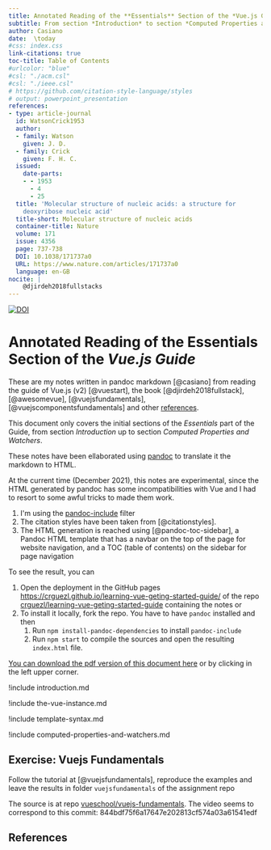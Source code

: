 ```yaml
---
title: Annotated Reading of the **Essentials** Section of the *Vue.js Guide*
subtitle: From section *Introduction* to section *Computed Properties and Watchers* 
author: Casiano
date:  \today
#css: index.css
link-citations: true
toc-title: Table of Contents
#urlcolor: "blue"
#csl: "./acm.csl"
#csl: "./ieee.csl"
# https://github.com/citation-style-language/styles
# output: powerpoint_presentation
references:
- type: article-journal
  id: WatsonCrick1953
  author:
  - family: Watson
    given: J. D.
  - family: Crick
    given: F. H. C.
  issued:
    date-parts:
    - - 1953
      - 4
      - 25
  title: 'Molecular structure of nucleic acids: a structure for
    deoxyribose nucleic acid'
  title-short: Molecular structure of nucleic acids
  container-title: Nature
  volume: 171
  issue: 4356
  page: 737-738
  DOI: 10.1038/171737a0
  URL: https://www.nature.com/articles/171737a0
  language: en-GB
nocite: |
    @djirdeh2018fullstacks
--- 
```


[![DOI](https://zenodo.org/badge/431864730.svg)](https://zenodo.org/badge/latestdoi/431864730)

# Annotated Reading of the **Essentials** Section of the *Vue.js Guide*

<!--
https://stackoverflow.com/questions/48429998/data-prefix-is-added-to-custom-attributes-how-to-prevent-this
-->
These are my notes written in pandoc markdown [@casiano] from reading the guide of Vue.js (v2) [@vuestart], the book [@djirdeh2018fullstack], [@awesomevue], [@vuejsfundamentals],
[@vuejscomponentsfundamentals]  and other [references](#references).

This document only covers
the initial sections of the *Essentials* part of the Guide, from section *Introduction* up to section *Computed Properties and Watchers*.  

These notes have been ellaborated using [pandoc](https://pandpc.org) to translate it the markdown to HTML.

At the current time (December 2021), this notes are experimental, since the HTML generated by pandoc has some incompatibilities with Vue and I had to resort to some awful tricks to made them work.


1. I'm using the [pandoc-include](https://github.com/DCsunset/pandoc-include) filter
2. The citation styles have been taken from [@citationstyles].
3. The HTML generation is reached using [@pandoc-toc-sidebar],
   a Pandoc HTML template that  has a navbar on the top of the page for website navigation, and a TOC (table of contents) on the sidebar for page navigation

To see the result, you can 

1. Open the deployment in the  GitHub pages <https://crguezl.github.io/learning-vue-geting-started-guide/> of the repo [crguezl/learning-vue-geting-started-guide](https://github.com/crguezl/learning-vue-geting-started-guide) containing the notes or
2. To install it locally, fork the repo. You have to have `pandoc` installed and  then
   1. Run `npm install-pandoc-dependencies` to install `pandoc-include` 
   2. Run `npm start` to compile the sources and open the resulting `index.html` file. 

[You can download the pdf version of this document here](index.pdf) or by clicking in the left upper corner.

!include introduction.md

!include the-vue-instance.md

!include template-syntax.md

!include computed-properties-and-watchers.md

## Exercise: Vuejs Fundamentals

Follow the tutorial at [@vuejsfundamentals], reproduce the examples and leave the results in folder `vuejsfundamentals` of the assignment repo

The source is at repo [vueschool/vuejs-fundamentals](https://github.com/vueschool/vuejs-fundamentals/commit/844bdf75f6a17647e202813cf574a03a61541edf). The video seems to correspond to this commit: 844bdf75f6a17647e202813cf574a03a61541edf


## References
